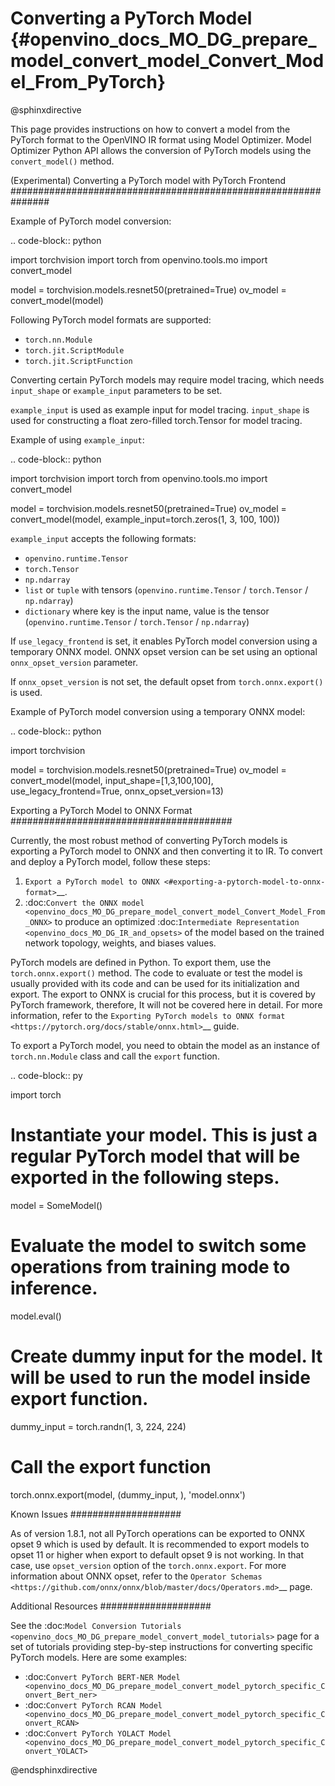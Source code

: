 # Converting a PyTorch Model {#openvino_docs_MO_DG_prepare_model_convert_model_Convert_Model_From_PyTorch}

@sphinxdirective

This page provides instructions on how to convert a model from the PyTorch format to the OpenVINO IR format using Model Optimizer.
Model Optimizer Python API allows the conversion of PyTorch models using the ``convert_model()`` method.

(Experimental) Converting a PyTorch model with PyTorch Frontend 
###############################################################

Example of PyTorch model conversion:

.. code-block:: python

   import torchvision
   import torch
   from openvino.tools.mo import convert_model
   
   model = torchvision.models.resnet50(pretrained=True)
   ov_model = convert_model(model)

Following PyTorch model formats are supported:

* ``torch.nn.Module``
* ``torch.jit.ScriptModule``
* ``torch.jit.ScriptFunction``

Converting certain PyTorch models may require model tracing, which needs ``input_shape`` or ``example_input`` parameters to be set.

``example_input`` is used as example input for model tracing.
``input_shape`` is used for constructing a float zero-filled torch.Tensor for model tracing.

Example of using ``example_input``:

.. code-block:: python

   import torchvision
   import torch
   from openvino.tools.mo import convert_model
   
   model = torchvision.models.resnet50(pretrained=True)
   ov_model = convert_model(model, example_input=torch.zeros(1, 3, 100, 100))

``example_input`` accepts the following formats:

* ``openvino.runtime.Tensor``
* ``torch.Tensor``
* ``np.ndarray``
* ``list`` or ``tuple`` with tensors (``openvino.runtime.Tensor`` / ``torch.Tensor`` / ``np.ndarray``)
* ``dictionary`` where key is the input name, value is the tensor (``openvino.runtime.Tensor`` / ``torch.Tensor`` / ``np.ndarray``)

If ``use_legacy_frontend`` is set, it enables PyTorch model conversion using a temporary ONNX model.
ONNX opset version can be set using an optional ``onnx_opset_version`` parameter.

If  ``onnx_opset_version`` is not set, the default opset from ``torch.onnx.export()`` is used.

Example of PyTorch model conversion using a temporary ONNX model:

.. code-block:: python

   import torchvision
   
   model = torchvision.models.resnet50(pretrained=True)
   ov_model = convert_model(model, input_shape=[1,3,100,100], use_legacy_frontend=True, onnx_opset_version=13)

Exporting a PyTorch Model to ONNX Format
########################################

Currently, the most robust method of converting PyTorch models is exporting a PyTorch model to ONNX and then converting it to IR. To convert and deploy a PyTorch model, follow these steps:

1. `Export a PyTorch model to ONNX <#exporting-a-pytorch-model-to-onnx-format>`__.
2. :doc:`Convert the ONNX model <openvino_docs_MO_DG_prepare_model_convert_model_Convert_Model_From_ONNX>` to produce an optimized :doc:`Intermediate Representation <openvino_docs_MO_DG_IR_and_opsets>` of the model based on the trained network topology, weights, and biases values.

PyTorch models are defined in Python. To export them, use the ``torch.onnx.export()`` method. The code to
evaluate or test the model is usually provided with its code and can be used for its initialization and export.
The export to ONNX is crucial for this process, but it is covered by PyTorch framework, therefore, It will not be covered here in detail. 
For more information, refer to the `Exporting PyTorch models to ONNX format <https://pytorch.org/docs/stable/onnx.html>`__ guide.

To export a PyTorch model, you need to obtain the model as an instance of ``torch.nn.Module`` class and call the ``export`` function.

.. code-block:: py

   import torch

   # Instantiate your model. This is just a regular PyTorch model that will be exported in the following steps.
   model = SomeModel()
   # Evaluate the model to switch some operations from training mode to inference.
   model.eval()
   # Create dummy input for the model. It will be used to run the model inside export function.
   dummy_input = torch.randn(1, 3, 224, 224)
   # Call the export function
   torch.onnx.export(model, (dummy_input, ), 'model.onnx')


Known Issues
####################

As of version 1.8.1, not all PyTorch operations can be exported to ONNX opset 9 which is used by default.
It is recommended to export models to opset 11 or higher when export to default opset 9 is not working. In that case, use ``opset_version`` option of the ``torch.onnx.export``. For more information about ONNX opset, refer to the `Operator Schemas <https://github.com/onnx/onnx/blob/master/docs/Operators.md>`__ page.

Additional Resources
####################

See the :doc:`Model Conversion Tutorials <openvino_docs_MO_DG_prepare_model_convert_model_tutorials>` page for a set of tutorials providing step-by-step instructions for converting specific PyTorch models. Here are some examples:

* :doc:`Convert PyTorch BERT-NER Model <openvino_docs_MO_DG_prepare_model_convert_model_pytorch_specific_Convert_Bert_ner>`
* :doc:`Convert PyTorch RCAN Model <openvino_docs_MO_DG_prepare_model_convert_model_pytorch_specific_Convert_RCAN>`
* :doc:`Convert PyTorch YOLACT Model <openvino_docs_MO_DG_prepare_model_convert_model_pytorch_specific_Convert_YOLACT>`

@endsphinxdirective
